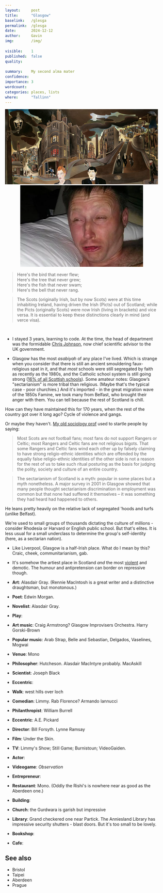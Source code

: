 ```yaml
---
layout:     post
title:      "Glasgow"
baselink:   /glesga
permalink:  /glesga
date:       2024-12-12
author:     Gavin   
img:        /img/

visible:    1
published:  false
quality:    

summary:    My second alma mater
confidence: 
importance: 3
wordcount:  
categories: places, lists
where:      "Tallinn"
---
```


<center>
	<img src="/img/p02fg4m5.jpg" />	
	<img src="/img/limmy.png" />
</center>


> Here's the bird that never flew;<br>Here's the tree that never grew;<br>Here's the fish that never swam;<br>Here's the bell that never rang.

> The Scots (originally Irish, but by now Scots) were at this time inhabiting Ireland, having driven the Irish (Picts) out of Scotland; while the Picts (originally Scots) were now Irish (living in brackets) and vice versa. It is essential to keep these distinctions clearly in mind (and verce visa).


<br>

* I stayed 3 years, learning to code. At the time, the head of department was the formidable [Chris Johnson](https://nitter.net/g_leech_/status/1886049453171229174#m), now chief scientific advisor to the UK government.

* Glasgow has the most _asabiyah_ of any place I've lived. Which is strange when you consider that there is still an ancient smouldering faux-religious spat in it, and that _most_ schools were still segregated by faith as recently as the 1980s, and the Catholic school system is still going strong ([16% of all Scottish schools](https://www.gov.scot/publications/foi-202400425708/)). Some amateur notes: Glasgow’s "sectarianism" is more tribal than religious. (Maybe that's the typical case - poor churchies.) And it's imported - in the great migration wave of the 1850s Famine, we took many from Belfast, who brought their anger with them. You can tell because the rest of Scotland is chill. 

How can they have maintained this for 170 years, when the rest of the country got over it long ago? Cycle of violence and gangs.

Or maybe they haven't.
[My old sociology prof](https://www.theguardian.com/commentisfree/belief/2011/apr/24/scotland-sectarianism-research-data) used to startle people by saying: 
> Most Scots are not football fans; most fans do not support Rangers or Celtic; most Rangers and Celtic fans are not religious bigots. That some Rangers and Celtic fans wind each other up by falsely claiming to have strong religio-ethnic identities which are offended by the equally false religio-ethnic identities of the other side is not a reason for the rest of us to take such ritual posturing as the basis for judging the polity, society and culture of an entire country.

> The sectarianism of Scotland is a myth: popular in some places but a myth nonetheless. A major survey in 2001 in Glasgow showed that many people thought sectarianism discrimination in employment was common but that none had suffered it themselves – it was something they had heard had happened to others.

He leans pretty heavily on the relative lack of segregated 'hoods and turfs (unlike Belfast).

We're used to small groups of thousands dictating the culture of millions - consider Rhodesia or Harvard or English public school. But that's elites. It is less usual for a small underclass to determine the group's self-identity (here, as a sectarian nation). 

* Like Liverpool, Glasgow is a half-Irish place. What do I mean by this? Craic, cheek, communitarianism, gab.

* It's somehow the artiest place in Scotland _and_ the most [violent](https://www.gov.scot/publications/homicide-scotland-2023-24/pages/main-findings/#:~:text=Locations%20of%20homicides) and demotic. The humour and antipretension can border on repressive though.



* **Art**: Alasdair Gray. (Rennie MacIntosh is a great writer and a distinctive draughtsman, but monotonous.)

* **Poet**: Edwin Morgan.

* **Novelist**: Alasdair Gray.

* **Play**: 

* **Art music**: Craig Armstrong? Glasgow Improvisers Orchestra. Harry Gorski-Brown

* **Popular music**: Arab Strap, Belle and Sebastian, Delgados, Vaselines, Mogwai

* **Venue**: Mono

* **Philosopher**: Hutcheson. Alasdair MacIntyre probably.  MacAskill

* **Scientist**: Joseph Black

* **Eccentric**: 	

* **Walk**: west hills over loch

* **Comedian**: Limmy. Rab Florence? Armando Iannucci

* **Philanthropist**: William Burrell

* **Eccentric**: A.E. Pickard 

* **Director**: Bill Forsyth. Lynne Ramsay

* **Film**: Under the Skin.

* **TV**: Limmy's Show; Still Game; Burnistoun; VideoGaiden.

* **Actor**: 

* **Videogame**: _Observation_ 

* **Entrepreneur**: 

* **Restaurant**: Mono. (Oddly the Rishi's is nowhere near as good as the Aberdeen one.)

* **Building**: 

* **Church**: the Gurdwara is garish but impressive

* **Library**: Grand checkered one near Partick. The Anniesland Library has impressive security shutters - blast doors. But it's too small to be lovely.

* **Bookshop**: 

* **Cafe**: 


## See also

* Bristol
* Taipei
* Aberdeen
* Prague